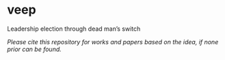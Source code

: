 # veep
Leadership election through dead man’s switch

*Please cite this repository for works and papers based on the idea, if none prior can be found.*
